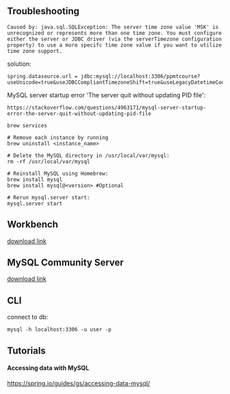 ## Troubleshooting
```
Caused by: java.sql.SQLException: The server time zone value 'MSK' is unrecognized or represents more than one time zone. You must configure either the server or JDBC driver (via the serverTimezone configuration property) to use a more specifc time zone value if you want to utilize time zone support.
```
solution:
```
spring.datasource.url = jdbc:mysql://localhost:3306/ppmtcourse?useUnicode=true&useJDBCCompliantTimezoneShift=true&useLegacyDatetimeCode=false&serverTimezone=UTC
```
MySQL server startup error 'The server quit without updating PID file':
```
https://stackoverflow.com/questions/4963171/mysql-server-startup-error-the-server-quit-without-updating-pid-file
```
```
brew services

# Remove each instance by running
brew uninstall <instance_name>

# Delete the MySQL directory in /usr/local/var/mysql:
rm -rf /usr/local/var/mysql

# Reinstall MySQL using Homebrew:
brew install mysql
brew install mysql@<version> #Optional

# Rerun mysql.server start:
mysql.server start
```
## Workbench
[download link](https://dev.mysql.com/downloads/workbench/)

## MySQL Community Server
[download link](https://dev.mysql.com/downloads/mysql/)

## CLI 
connect to db:
```
mysql -h localhost:3306 -u user -p
```

## Tutorials
#### Accessing data with MySQL
https://spring.io/guides/gs/accessing-data-mysql/
